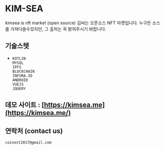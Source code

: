 # KIM-SEA

kimsea is nft market (open source) 김씨는 오픈소스 NFT 마켓입니다. 누구든 소스를 가져다쓸수있지만, 그 출처는 꼭 밝혀주시기 바랍니다.

 

## 기술스텟

- ```
  KOTLIN
  MYSQL
  IPFS
  BLOCKCHAIN
  INFURA.IO
  ANDROID
  VUEJS
  JQUERY
  ```

  

## 데모 사이트 : [https://kimsea.me](https://kimsea.me/)



## 연락처 (contact us)

```
coinest2017@gmail.com 
```

